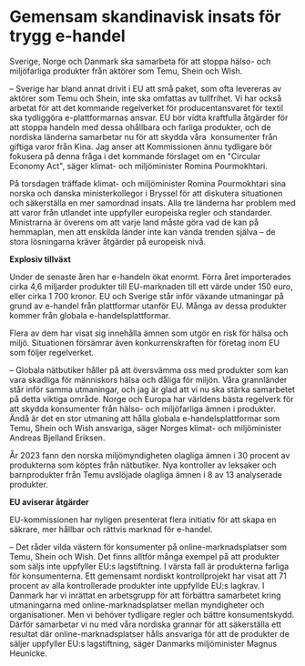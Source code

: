 # Gemensam skandinavisk insats för trygg e-handel

Sverige, Norge och Danmark ska samarbeta för att stoppa hälso- och miljöfarliga produkter från aktörer som Temu, Shein och Wish.

– Sverige har bland annat drivit i EU att små paket, som ofta levereras av aktörer som Temu och Shein, inte ska omfattas av tullfrihet. Vi har också arbetat för att det kommande regelverket för producentansvaret för textil ska tydliggöra e-plattformarnas ansvar. EU bör vidta kraftfulla åtgärder för att stoppa handeln med dessa ohållbara och farliga produkter, och de nordiska länderna samarbetar nu för att skydda våra  konsumenter från giftiga varor från Kina. Jag anser att Kommissionen ännu tydligare bör fokusera på denna fråga i det kommande förslaget om en "Circular Economy Act", säger klimat- och miljöminister Romina Pourmokhtari.

På torsdagen träffade klimat- och miljöminister Romina Pourmokhtari sina norska och danska ministerkollegor i Bryssel för att diskutera situationen och säkerställa en mer samordnad insats. Alla tre länderna har problem med att varor från utlandet inte uppfyller europeiska regler och standarder. Ministrarna är överens om att varje land måste göra vad de kan på hemmaplan, men att enskilda länder inte kan vända trenden själva – de stora lösningarna kräver åtgärder på europeisk nivå.

**Explosiv tillväxt**

Under de senaste åren har e-handeln ökat enormt. Förra året importerades cirka 4,6 miljarder produkter till EU-marknaden till ett värde under 150 euro, eller cirka 1 700 kronor. EU och Sverige står inför växande utmaningar på grund av e-handel från plattformar utanför EU. Många av dessa produkter kommer från globala e-handelsplattformar.

Flera av dem har visat sig innehålla ämnen som utgör en risk för hälsa och miljö. Situationen försämrar även konkurrenskraften för företag inom EU som följer regelverket.

– Globala nätbutiker håller på att översvämma oss med produkter som kan vara skadliga för människors hälsa och dåliga för miljön. Våra grannländer står inför samma utmaningar, och jag är glad att vi nu ska stärka samarbetet på detta viktiga område. Norge och Europa har världens bästa regelverk för att skydda konsumenter från hälso- och miljöfarliga ämnen i produkter. Ändå är det en stor utmaning att hålla globala e-handelsplattformar som Temu, Shein och Wish ansvariga, säger Norges klimat- och miljöminister Andreas Bjelland Eriksen.

År 2023 fann den norska miljömyndigheten olagliga ämnen i 30 procent av produkterna som köptes från nätbutiker. Nya kontroller av leksaker och barnprodukter från Temu avslöjade olagliga ämnen i 8 av 13 analyserade produkter.

**EU aviserar åtgärder**

EU-kommissionen har nyligen presenterat flera initiativ för att skapa en säkrare, mer hållbar och rättvis marknad för e-handel.

– Det råder vilda västern för konsumenter på online-marknadsplatser som Temu, Shein och Wish. Det finns alltför många exempel på att produkter som säljs inte uppfyller EU:s lagstiftning. I värsta fall är produkterna farliga för konsumenterna. Ett gemensamt nordiskt kontrollprojekt har visat att 71 procent av alla kontrollerade produkter inte uppfyllde EU:s lagkrav. I Danmark har vi inrättat en arbetsgrupp för att förbättra samarbetet kring utmaningarna med online-marknadsplatser mellan myndigheter och organisationer. Men vi behöver tydligare regler och bättre konsumentskydd. Därför samarbetar vi nu med våra nordiska grannar för att säkerställa ett resultat där online-marknadsplatser hålls ansvariga för att de produkter de säljer uppfyller EU:s lagstiftning, säger Danmarks miljöminister Magnus Heunicke.
